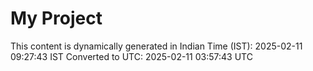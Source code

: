 # My Project

This content is dynamically generated in Indian Time (IST): 2025-02-11 09:27:43 IST
Converted to UTC: 2025-02-11 03:57:43 UTC
